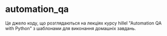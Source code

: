 # automation_qa
Це джело коду, що розглядаються на лекціях курсу hillel "Automation QA with Python" з шаблонами для виконання домашніх завдань. 
